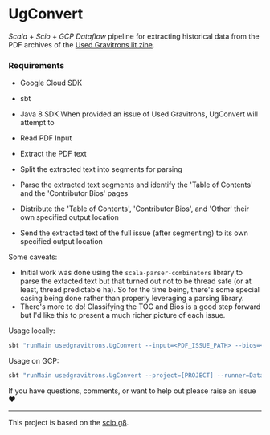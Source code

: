 # UgConvert

_Scala_ + _Scio_ + _GCP Dataflow_ pipeline for extracting historical data from the PDF archives of the [Used Gravitrons lit zine](https://usedgravitrons.com/).


### Requirements 
- Google Cloud SDK
- sbt
- Java 8 SDK
When provided an issue of Used Gravitrons, UgConvert will attempt to

- Read PDF Input
- Extract the PDF text
- Split the extracted text into segments for parsing
- Parse the extracted text segments and identify the 'Table of Contents' and the 'Contributor Bios' pages
- Distribute the 'Table of Contents', 'Contributor Bios', and 'Other' their own specified output location
- Send the extracted text of the full issue (after segmenting) to its own specified output location

Some caveats:

- Initial work was done using the `scala-parser-combinators` library to parse the extacted text but that turned out not to be thread safe (or at least, thread predictable ha). So for the time being, there's some special casing being done rather than properly leveraging a parsing library. 
- There's more to do! Classifying the TOC and Bios is a good step forward but I'd like this to present a much richer picture of each issue. 

Usage locally:

```bash
sbt "runMain usedgravitrons.UgConvert --input=<PDF_ISSUE_PATH> --bios=<BIOS_OUTPUT_DIR> --toc=<TOC_OUTPUT_DIR> --other=<OTHER_OUTPUT_DIR> --complete=<COMPLETE_ISSUE_OUTPUT_DIR>"
```

Usage on GCP:

```bash
sbt "runMain usedgravitrons.UgConvert --project=[PROJECT] --runner=DataflowRunner --region=[ZONE] --input=<PDF_ISSUE_INPUT_BUCKET> --bios=<BIOS_OUTPUT_BUCKET> --toc=<TOC_OUTPUT_BUCKET> --other=<OTHER_OUTPUT_BUCKET> --complete=<COMPLETE_ISSUE_OUTPUT_BUCKET>"
```

If you have questions, comments, or want to help out please raise an issue :heart:

---

This project is based on the [scio.g8](https://github.com/spotify/scio.g8).
